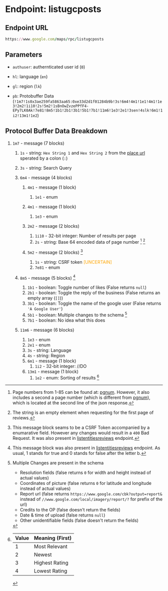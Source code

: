 # Endpoint: listugcposts

## Endpoint URL

```ruby
https://www.google.com/maps/rpc/listugcposts
```

## Parameters

- `authuser`: authernticated user id (`0`)

- `hl`: language (`en`)

- `gl`: region (`lk`)

- `pb`: Protobuffer Data  (`!1m7!1s0x3ae259fa5863aa65:0xe33d2d1f01284b9b!3s!6m4!4m1!1e1!4m1!1e3!2m2!1i10!2s!5m2!1sBnOwZvzePPfF4-EPy7LK0Ak!7e81!8m5!1b1!2b1!3b1!5b1!7b1!11m6!1e3!2e1!3sen!4slk!6m1!1i2!13m1!1e2`)

## Protocol Buffer Data Breakdown

1. `1m7` - message (7 blocks)

    1. `1s` - string: `Hex String 1` and `Hex String 2` from the [place url](https://github.com/YasogaN/google-maps-review-scraper/blob/main/docs/urls/place.md#protcol-buffer-data-breakdown) sperated by a colon (`:`)

    2. `3s` - string: Search Query

    3. `6m4` - message (4 blocks)

        1. `4m1` - message (1 block)
            1. `1e1` - enum

        2. `4m1` - message (1 block)
            1. `1e3` - enum

        3. `2m2` - message (2 blocks)
            1. `1i10` - 32-bit integer: Number of results per page
            2. `2s` - string: Base 64 encoded data of page number [^3] [^4]

        4. `5m2` - message (2 blocks) [^1]
            1. `1s` - string: CSRF token <span style="color:orange">[UNCERTAIN]</span>
            2. `7e81` - enum

    4. `8m5` - message (5 blocks) [^2]
        1. `1b1` - boolean: Toggle number of likes (False returns `null`)
        2. `2b1` - boolean: Toggle the reply of the business (False returns an empty array (`[]`))
        3. `3b1` - boolean: Toggle the name of the google user (False returns `'A Google User'`)
        4. `5b1` - boolean: Multiple changes to the schema [^6]
        5. `7b1` - boolean: No idea what this does

    5. `11m6` - message (6 blocks)
        1. `1e3` - enum
        2. `2e1` - enum
        3. `3s` - string: Language
        4. `4s` - string: Region
        5. `6m1` - message (1 block)
            1. `1i2` - 32-bit integer: //DO
        6. `13m1` - message (1 block)
            1. `1e2` - enum: Sorting of results [^5]

[^1]: This message block seams to be a CSRF Token accompanied by a enumarative field. However any changes would result in a `400` Bad Request. It was also present in [listentitiesreviews](https://github.com/YasogaN/google-maps-review-scraper/blob/main/docs/endpoints/listentitiesreviews.md) endpoint.

[^2]: This message block was also present in [listentitiesreviews](https://github.com/YasogaN/google-maps-review-scraper/blob/main/docs/endpoints/listentitiesreviews.md) endpoint. As usual, 1 stands for true and 0 stands for false after the letter b.

[^3]: Page numbers from 1-85 can be found at: [pgnum](/pgnum). However, it also includes a second a page number (which is different from [pgnum](/pgnum)), which is located at the second line of the json response.

[^4]: The string is an empty element when requesting for the first page of reviews.

[^5]:| Value | Meaning (First) |
     |-------|-----------------|
     | 1     | Most Relevant   |
     | 2     | Newest          |
     | 3     | Highest Rating  |
     | 4     | Lowest Rating   |

[^6]: Multiple Changes are present in the schema
    - Resolution fields (false returns `0` for width and height instead of actual values)
    - Coordinates of picture (false returns `0` for latitude and longitude instead of actual values)
    - Report url (false returns `https://www.google.com/cbk?output=report&` instead of `//www.google.com/local/imagery/report/?` for prefix of the url)
    - Credits to the OP (false doesn't return the fields)
    - Date & time of upload (false returns `null`)
    - Other unidentifiable fields (false doesn't return the fields)
